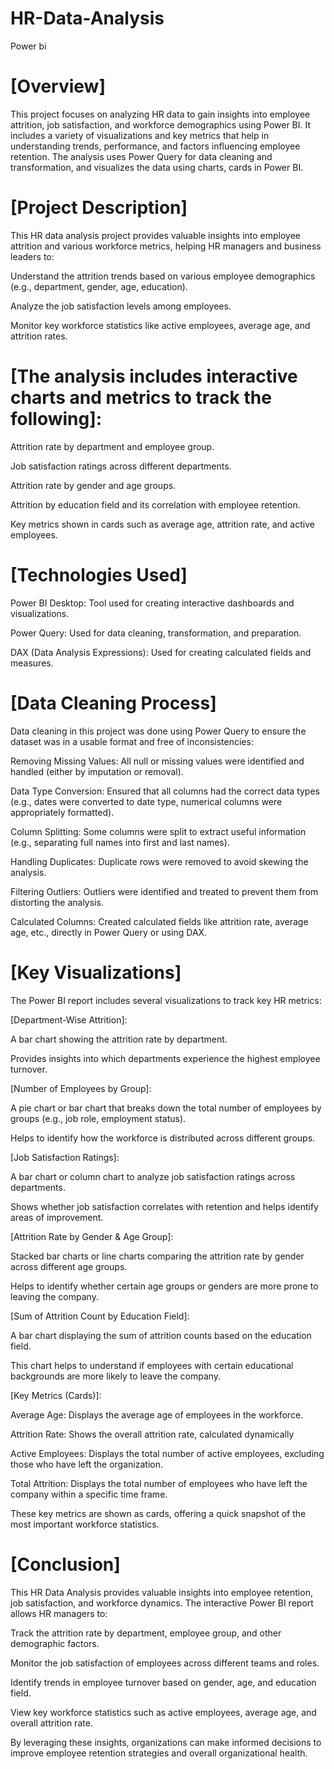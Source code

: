 # HR-Data-Analysis
Power bi

# [Overview]

This project focuses on analyzing HR data to gain insights into employee attrition, job satisfaction, and workforce demographics using Power BI. It includes a variety of visualizations and key metrics that help in understanding trends, performance, and factors influencing employee retention. The analysis uses Power Query for data cleaning and transformation, and visualizes the data using charts, cards in Power BI.

# [Project Description]

This HR data analysis project provides valuable insights into employee attrition and various workforce metrics, helping HR managers and business leaders to:

Understand the attrition trends based on various employee demographics (e.g., department, gender, age, education).

Analyze the job satisfaction levels among employees.

Monitor key workforce statistics like active employees, average age, and attrition rates.

# [The analysis includes interactive charts and metrics to track the following]:

Attrition rate by department and employee group.

Job satisfaction ratings across different departments.

Attrition rate by gender and age groups.

Attrition by education field and its correlation with employee retention.

Key metrics shown in cards such as average age, attrition rate, and active employees.

# [Technologies Used]

Power BI Desktop: Tool used for creating interactive dashboards and visualizations.

Power Query: Used for data cleaning, transformation, and preparation.

DAX (Data Analysis Expressions): Used for creating calculated fields and measures.

# [Data Cleaning Process]

Data cleaning in this project was done using Power Query to ensure the dataset was in a usable format and free of inconsistencies:

Removing Missing Values: All null or missing values were identified and handled (either by imputation or removal).

Data Type Conversion: Ensured that all columns had the correct data types (e.g., dates were converted to date type, numerical columns were appropriately formatted).

Column Splitting: Some columns were split to extract useful information (e.g., separating full names into first and last names).

Handling Duplicates: Duplicate rows were removed to avoid skewing the analysis.

Filtering Outliers: Outliers were identified and treated to prevent them from distorting the analysis.

Calculated Columns: Created calculated fields like attrition rate, average age, etc., directly in Power Query or using DAX.


# [Key Visualizations]

The Power BI report includes several visualizations to track key HR metrics:

[Department-Wise Attrition]:

A bar chart showing the attrition rate by department.

Provides insights into which departments experience the highest employee turnover.


[Number of Employees by Group]:

A pie chart or bar chart that breaks down the total number of employees by groups (e.g., job role, employment status).

Helps to identify how the workforce is distributed across different groups.


[Job Satisfaction Ratings]:

A bar chart or column chart to analyze job satisfaction ratings across departments.

Shows whether job satisfaction correlates with retention and helps identify areas of improvement.


[Attrition Rate by Gender & Age Group]:

Stacked bar charts or line charts comparing the attrition rate by gender across different age groups.

Helps to identify whether certain age groups or genders are more prone to leaving the company.


[Sum of Attrition Count by Education Field]:

A bar chart displaying the sum of attrition counts based on the education field.

This chart helps to understand if employees with certain educational backgrounds are more likely to leave the company.


[Key Metrics (Cards)]:

Average Age: Displays the average age of employees in the workforce.

Attrition Rate: Shows the overall attrition rate, calculated dynamically


Active Employees: Displays the total number of active employees, excluding those who have left the organization.

Total Attrition: Displays the total number of employees who have left the company within a specific time frame.

These key metrics are shown as cards, offering a quick snapshot of the most important workforce statistics.



# [Conclusion]

This HR Data Analysis provides valuable insights into employee retention, job satisfaction, and workforce dynamics. The interactive Power BI report allows HR managers to:

Track the attrition rate by department, employee group, and other demographic factors.

Monitor the job satisfaction of employees across different teams and roles.

Identify trends in employee turnover based on gender, age, and education field.

View key workforce statistics such as active employees, average age, and overall attrition rate.

By leveraging these insights, organizations can make informed decisions to improve employee retention strategies and overall organizational health.
